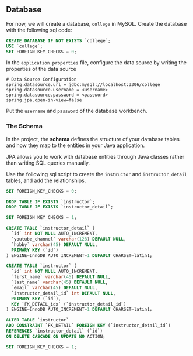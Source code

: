 ## **Database**

For now, we will create a database, `college` in MySQL. Create the database with the following sql code:

```sql
CREATE DATABASE IF NOT EXISTS `college`;
USE `college`;
SET FOREIGN_KEY_CHECKS = 0;
```

In the `application.properties` file, configure the data source by writing the properties of the data source

```properties
# Data Source Configuration
spring.datasource.url = jdbc:mysql://localhost:3306/college
spring.datasource.username = <username>
spring.datasource.password = <password>
spring.jpa.open-in-view=false
```

Put the `username` and `password` of the database workbench.

### **The Schema**

In the project, the **schema** defines the structure of your database tables and how they map to the entities in your Java application.

JPA allows you to work with database entities through Java classes rather than writing SQL queries manually.

Use the following sql script to create the `instructor` and `instructor_detail` tables, and add the relationships.

```sql
SET FOREIGN_KEY_CHECKS = 0;

DROP TABLE IF EXISTS `instructor`;
DROP TABLE IF EXISTS `instructor_detail`;

SET FOREIGN_KEY_CHECKS = 1;

CREATE TABLE `instructor_detail` (
  `id` int NOT NULL AUTO_INCREMENT,
  `youtube_channel` varchar(128) DEFAULT NULL,
  `hobby` varchar(45) DEFAULT NULL,
  PRIMARY KEY (`id`)
) ENGINE=InnoDB AUTO_INCREMENT=1 DEFAULT CHARSET=latin1;

CREATE TABLE `instructor` (
  `id` int NOT NULL AUTO_INCREMENT,
  `first_name` varchar(45) DEFAULT NULL,
  `last_name` varchar(45) DEFAULT NULL,
  `email` varchar(45) DEFAULT NULL,
  `instructor_detail_id` int DEFAULT NULL,
  PRIMARY KEY (`id`),
  KEY `FK_DETAIL_idx` (`instructor_detail_id`)
) ENGINE=InnoDB AUTO_INCREMENT=1 DEFAULT CHARSET=latin1;

ALTER TABLE `instructor`
ADD CONSTRAINT `FK_DETAIL` FOREIGN KEY (`instructor_detail_id`) 
REFERENCES `instructor_detail` (`id`) 
ON DELETE CASCADE ON UPDATE NO ACTION;

SET FOREIGN_KEY_CHECKS = 1;
```
